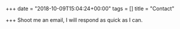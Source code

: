 +++
date = "2018-10-09T15:04:24+00:00"
tags = []
title = "Contact"

+++
Shoot me an email, I will respond as quick as I can.